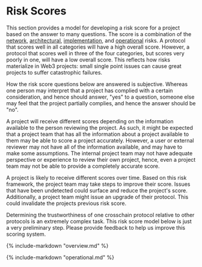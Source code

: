 # Risk Scores

This section provides a model for developing a risk score for a project based on the answer to many questions. The score is a combination of the [network](../20categories/10network/network.md), [architectural](../20categories/20architecture/architecture.md), [implementation](../20categories/30implementation/protocol-implementation-risk.md), and [operational](../20categories/40operation/protocol-operation-risk.md) risks. A protocol that scores well in all categories will have a high overall score. However, a protocol that scores well in three of the four categories, but scores very poorly in one, will have a low overall score. This reflects how risks materialize in Web3 projects: small single point issues can cause great projects to suffer catastrophic failures. 

How the risk score questions below are answered is subjective. Whereas one person may interpret that a project has complied with a certain consideration, and hence should answer, "yes" to a question, someone else may feel that the project partially complies, and hence the answer should be "no".

A project will receive different scores depending on the information available to the person reviewing the project. As such, it might be expected that a project team that has all the information about a project available to them may be able to score a project accurately. However, a user or external reviewer may not have all of the information available, and may have to make some assumptions. The internal project team may not have adequate perspective or experience to review their own project, hence, even a project team may not be able to provide a completely accurate score. 

A project is likely to receive different scores over time. Based on this risk framework, the project team may take steps to improve their score. Issues that have been undetected could surface and reduce the project's score. Additionally, a project team might issue an upgrade of their protocol. This could invalidate the projects previous risk score. 

Determining the trustworthiness of one crosschain protocol relative to other protocols is an extremely complex task. This risk score model below is just a very preliminary step. Please provide feedback to help us improve this scoring system.

{% include-markdown "overview.md" %}

{% include-markdown "operational.md" %}

